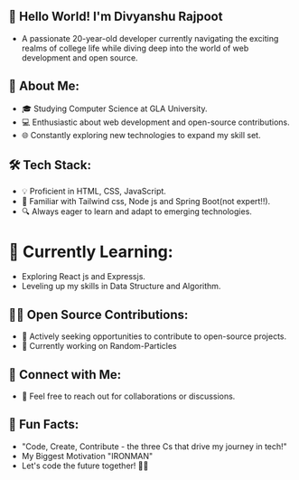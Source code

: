 ## 👋 Hello World! I'm Divyanshu Rajpoot
- A passionate 20-year-old developer currently navigating the exciting realms of college life while diving deep into the world of web development and open source.

## 🚀 About Me:

- 🎓 Studying Computer Science at GLA University.
- 💻 Enthusiastic about web development and open-source contributions.
- 🌐 Constantly exploring new technologies to expand my skill set.

## 🛠️ Tech Stack:

- 💡 Proficient in HTML, CSS, JavaScript.
- 🚀 Familiar with Tailwind css, Node js and Spring Boot(not expert!!).
- 🔍 Always eager to learn and adapt to emerging technologies.

# 🌱 Currently Learning:

- Exploring React js and Expressjs.
- Leveling up my skills in Data Structure and Algorithm.

## 👨‍💻 Open Source Contributions:

- 🌟 Actively seeking opportunities to contribute to open-source projects.
- 🔧 Currently working on Random-Particles 

## 🤝 Connect with Me:

- 📧 Feel free to reach out for collaborations or discussions.


## 🌈 Fun Facts:

- "Code, Create, Contribute - the three Cs that drive my journey in tech!"
- My Biggest Motivation "IRONMAN"
- Let's code the future together! 🚀✨

